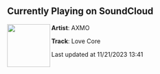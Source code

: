 ## Currently Playing on SoundCloud

[<img align="left" width="100" src="https://i1.sndcdn.com/artworks-f6RmRC6bcisv-0-t500x500.jpg">](https://soundcloud.com/axmomusic/love-core?in=saxurn/sets/toxgiving)

**Artist**: AXMO 

**Track**: Love Core

Last updated at 11/21/2023 13:41
